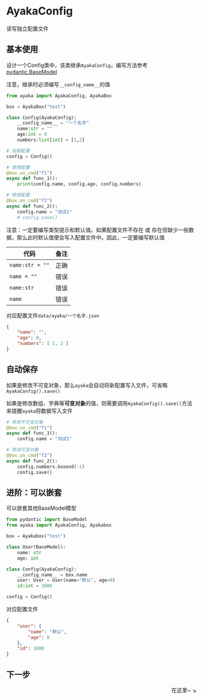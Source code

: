 # AyakaConfig

读写独立配置文件

## 基本使用

设计一个Config类中，该类继承`AyakaConfig`，编写方法参考[pydantic.BaseModel](https://docs.pydantic.dev/usage/models/)

注意，继承时必须编写`__config_name__`的值

```py
from ayaka import AyakaConfig, AyakaBox

box = AyakaBox("test")

class Config(AyakaConfig):
    __config_name__ = "一个名字"
    name:str = ""
    age:int = 0
    numbers:list[int] = [1,2]

# 加载配置
config = Config()

# 使用配置
@box.on_cmd("f1")
async def func_1():
    print(config.name, config.age, config.numbers)

# 修改配置
@box.on_cmd("f2")
async def func_2():
    config.name = "测试1"
    # config.save()
```

注意：一定要编写类型提示和默认值。如果配置文件不存在 或 存在但缺少一些数据，那么此时默认值便会写入配置文件中。因此，一定要编写默认值

| 代码            | 备注 |
| --------------- | ---- |
| `name:str = ""` | 正确 |
| `name = ""`     | 错误 |
| `name:str`      | 错误 |
| `name`          | 错误 |

对应配置文件`data/ayaka/一个名字.json`

```json
{
    "name": "",
    "age": 0,
    "numbers": [ 1, 2 ]
}
```

## 自动保存

如果是修改不可变对象，那么`ayaka`会自动将新配置写入文件，可省略`AyakaConfig().save()`

如果是修改数组、字典等**可变对象**的值，则需要调用`AyakaConfig().save()`方法来提醒`ayaka`将数据写入文件

```py
# 修改不可变对象
@box.on_cmd("f1")
async def func_1():
    config.name = "测试1"

# 修改可变对象
@box.on_cmd("f2")
async def func_2():
    config.numbers.boxend(-1)
    config.save()
```

## 进阶：可以嵌套

可以嵌套其他BaseModel模型

```py
from pydantic import BaseModel
from ayaka import AyakaConfig, Ayakabox

box = Ayakabox("test")

class User(BaseModel):
    name: str
    age: int

class Config(AyakaConfig):
    __config_name__ = box.name
    user: User = User(name="默认", age=0)
    id:int = 1000

config = Config()
```

对应配置文件

```json
{
    "user": {
        "name": "默认",
        "age": 0
    },
    "id": 1000
}
```

## 下一步

<div align="right">
    在这里~ ↘
</div>
